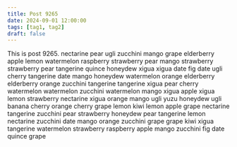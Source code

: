 ```yaml
---
title: Post 9265
date: 2024-09-01 12:00:00
tags: [tag1, tag2]
draft: false
---
```

This is post 9265.
nectarine
pear
ugli
zucchini
mango
grape
elderberry
apple
lemon
watermelon
raspberry
strawberry
pear
mango
strawberry
strawberry
pear
tangerine
quince
honeydew
xigua
xigua
date
fig
date
ugli
cherry
tangerine
date
mango
honeydew
watermelon
orange
elderberry
elderberry
orange
zucchini
tangerine
tangerine
xigua
pear
cherry
watermelon
watermelon
zucchini
watermelon
mango
xigua
apple
xigua
lemon
strawberry
nectarine
xigua
orange
mango
ugli
yuzu
honeydew
ugli
banana
cherry
orange
cherry
grape
lemon
kiwi
lemon
apple
grape
nectarine
tangerine
zucchini
pear
strawberry
honeydew
pear
tangerine
lemon
nectarine
zucchini
date
mango
orange
zucchini
grape
grape
kiwi
xigua
tangerine
watermelon
strawberry
raspberry
apple
mango
zucchini
fig
date
quince
grape
